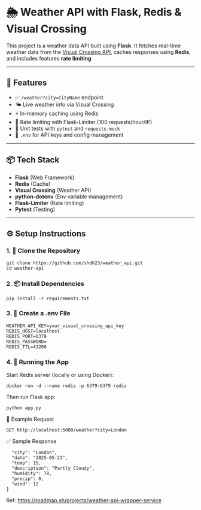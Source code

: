 # 🌦️ Weather API with Flask, Redis & Visual Crossing

This project is a weather data API built using **Flask**. 
It fetches real-time weather data from the [Visual Crossing API](https://www.visualcrossing.com/), caches responses using **Redis**, and includes features **rate limiting**

---

## 🚀 Features

- ✅ `/weather?city=CityName` endpoint
- 🌤️ Live weather info via Visual Crossing
- ⚡ In-memory caching using Redis
- 🔐 Rate limiting with Flask-Limiter (100 requests/hour/IP)
- 🧪 Unit tests with `pytest` and `requests-mock`
- 🔧 `.env` for API keys and config management

---

## 📦 Tech Stack

- **Flask** (Web Framework)
- **Redis** (Cache)
- **Visual Crossing** (Weather API)
- **python-dotenv** (Env variable management)
- **Flask-Limiter** (Rate limiting)
- **Pytest** (Testing)

---

## ⚙️ Setup Instructions

### 1. 🔧 Clone the Repository

```
git clone https://github.com/shdh23/weather_api.git
cd weather-api
```

### 2. 📦 Install Dependencies
```pip install -r requirements.txt```

### 3. 📄 Create a .env File

```
WEATHER_API_KEY=your_visual_crossing_api_key
REDIS_HOST=localhost
REDIS_PORT=6379
REDIS_PASSWORD=
REDIS_TTL=43200
```

### 4. 🧪 Running the App
Start Redis server (locally or using Docker):

```docker run -d --name redis -p 6379:6379 redis```

Then run Flask app:

```python app.py```

🔎 Example Request

```GET http://localhost:5000/weather?city=London```

✅ Sample Response
```{
  "city": "London",
  "date": "2025-05-23",
  "temp": 15,
  "description": "Partly Cloudy",
  "humidity": 78,
  "precip": 0,
  "wind": 12
}
```

Ref: https://roadmap.sh/projects/weather-api-wrapper-service 

